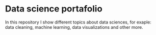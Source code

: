 # Data science portafolio
In this repository I show different topics about data sciences, for exaple: data cleaning, machine learning, data visualizations and other more. 
